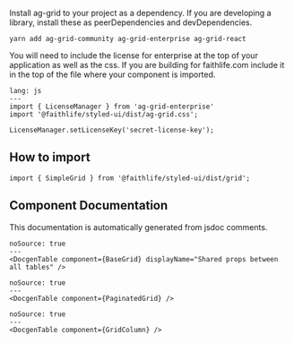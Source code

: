 Install ag-grid to your project as a dependency. If you are developing a library, install these as peerDependencies and devDependencies.

```
yarn add ag-grid-community ag-grid-enterprise ag-grid-react
```

You will need to include the license for enterprise at the top of your application as well as the css. If you are building for faithlife.com include it in the top of the file where your component is imported.

```code
lang: js
---
import { LicenseManager } from 'ag-grid-enterprise'
import '@faithlife/styled-ui/dist/ag-grid.css';

LicenseManager.setLicenseKey('secret-license-key');
```

## How to import

```
import { SimpleGrid } from '@faithlife/styled-ui/dist/grid';
```

## Component Documentation

This documentation is automatically generated from jsdoc comments.

```react
noSource: true
---
<DocgenTable component={BaseGrid} displayName="Shared props between all tables" />
```

```react
noSource: true
---
<DocgenTable component={PaginatedGrid} />
```

```react
noSource: true
---
<DocgenTable component={GridColumn} />
```
